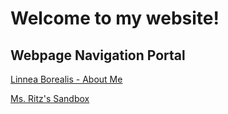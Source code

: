 # Welcome to my website!




## Webpage Navigation Portal
[Linnea Borealis - About Me](about.md)

[Ms. Ritz's Sandbox](Ms.Ritz.md)

